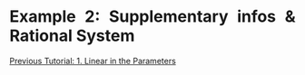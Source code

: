 <div align="justify">

# Example 2: Supplementary infos & Rational System


[Previous Tutorial: 1. Linear in the Parameters](https://github.com/Stee-T/rFOrLSR/tree/main/Examples/1_Linear_in_the_Parameters)  